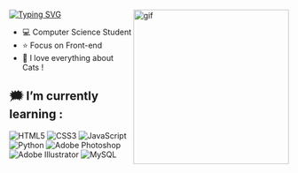 <br>

<img align="right" widgth="298" height="280" alt="gif" src="https://media.tenor.com/BZKyV5_iZM4AAAAC/cat-anime.gif">
<a href="https://git.io/typing-svg"><img src="https://readme-typing-svg.demolab.com?font=Fira+Code&pause=1000&color=F7BBDF&random=false&width=435&lines=Hi%2C+I'm+Lana+%E2%9C%BF;Welcome+to+my+Github+!" alt="Typing SVG" /></a>

- :computer: Computer Science Student
- :star: Focus on Front-end
- :cherry_blossom: I love everything about Cats !


 ## 🗯️ I’m currently learning :


![HTML5](https://img.shields.io/badge/html5-%23E34F26.svg?style=flat&logo=html5&logoColor=white) ![CSS3](https://img.shields.io/badge/css3-%231572B6.svg?style=flat&logo=css3&logoColor=white) ![JavaScript](https://img.shields.io/badge/javascript-%23323330.svg?style=flat&logo=javascript&logoColor=%23F7DF1E) ![Python](https://img.shields.io/badge/python-3670A0?style=flat&logo=python&logoColor=ffdd54) ![Adobe Photoshop](https://img.shields.io/badge/adobe%20photoshop-%2331A8FF.svg?style=flat&logo=adobe%20photoshop&logoColor=white) ![Adobe Illustrator](https://img.shields.io/badge/adobe%20illustrator-%23FF9A00.svg?style=flat&logo=adobe%20illustrator&logoColor=white) ![MySQL](https://img.shields.io/badge/mysql-%2300000f.svg?style=flat&logo=mysql&logoColor=white)
                    


